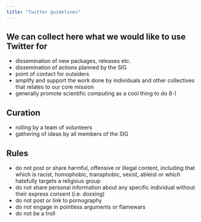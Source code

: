 ```yaml
---
title: "Twitter guidelines"
---
```


## We can collect here what we would like to use Twitter for

* dissemination of new packages, releases etc.
* dissemination of actions planned by the SIG
* point of contact for outsiders
* amplify and support the work done by individuals and other collectives that relates to our core mission
* generally promote scientific computing as a cool thing to do 8-)


## Curation

* rolling by a team of volunteers
* gathering of ideas by all members of the SIG


## Rules

- do not post or share harmful, offensive or illegal content, including that which is racist, homophobic, transphobic, sexist, ableist or which hatefully targets a religious group
- do not share personal information about any specific individual without their express consent (i.e. doxxing)
- do not post or link to pornography
- do not engage in pointless arguments or flamewars
- do not be a troll
